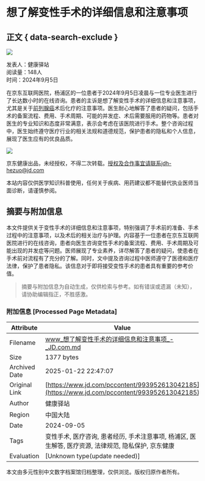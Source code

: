 # 想了解变性手术的详细信息和注意事项

## 正文 { data-search-exclude }


![](https://storage.360buyimg.com/nhp/seo/img/logo.png)

发表人：健康驿站  
阅读量：148人  
时间：2024年9月5日  

在京东互联网医院，杨浦区的一位患者于2024年9月5日凌晨与一位专业医生进行了长达数小时的在线咨询。患者的主诉是想了解变性手术的详细信息和注意事项，尤其是关于[前列腺癌](https://cont.jd.com/wiki/disease/37122030978048?activityCode=54061292337152)术后化疗的注意事项。医生耐心地解答了患者的疑问，包括手术的备案流程、费用、手术周期、可能的并发症、术后需要服用的药物等。患者对医生的专业知识和态度非常满意，表示会考虑在该医院进行手术。整个咨询过程中，医生始终遵守医疗行业的相关法规和道德规范，保护患者的隐私和个人信息，展现了医生应有的优良品质。

![](https://img11.360buyimg.com/imagetools/jfs/t1/216652/28/44676/1939/671a47bfF24f68785/7171269bc2c90112.png)

京东健康出品，未经授权，不得二次转载。授权及合作事宜请联系jdh-hezuo@jd.com  

本站内容仅供医学知识科普使用，任何关于疾病、用药建议都不能替代执业医师当面诊断，请谨慎参阅。
<!-- tcd_original_link https://www.jd.com/pccontent/993952613042185 -->


## 摘要与附加信息

<!-- tcd_abstract -->
本文件提供关于变性手术的详细信息和注意事项，特别强调了手术前的准备、手术过程中的注意事项，以及术后的相关治疗与护理。内容基于一位患者在京东互联网医院进行的在线咨询，患者向医生咨询变性手术的备案流程、费用、手术周期及可能出现的并发症等问题。医师展现了专业素养，详尽解答了患者的疑问，使患者在手术前对流程有了充分的了解。同时，文中提及咨询过程中医师遵守了医德和医疗法律，保护了患者隐私。该信息对于即将接受变性手术的患者具有重要的参考价值。
<!-- tcd_abstract_end -->

> 摘要与附加信息为自动生成，仅供检索与参考。如有错误或遗漏（未知），请协助编辑指正，不胜感激。

### 附加信息 [Processed Page Metadata]

| Attribute       | Value                                  |
|-----------------|----------------------------------------|
| Filename        | www_想了解变性手术的详细信息和注意事项_-_JD.com.md                             |
| Size            | 1377 bytes                           |
| Archived Date   | 2025-01-22 22:47:07                             |
| Original Link   | [https://www.jd.com/pccontent/993952613042185](https://www.jd.com/pccontent/993952613042185)                       |
| Author          | 健康驿站                               |
| Region          | 中国大陆                               |
| Date            | 2024-09-05                                 |
| Tags            | 变性手术, 医疗咨询, 患者经历, 手术注意事项, 杨浦区, 医生解答, 医疗资源, 法律规范, 隐私保护, 京东健康                                 |
| Evaluation            | [Unknown type(update needed)]                                 |
<!-- tcd_table_end -->

本文由多元性别中文数字档案馆归档整理，仅供浏览。版权归原作者所有。
